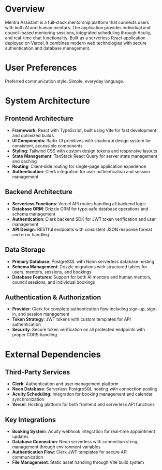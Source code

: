 # Overview

Mentra Assistant is a full-stack mentorship platform that connects users with both AI and human mentors. The application provides individual and council-based mentoring sessions, integrated scheduling through Acuity, and real-time chat functionality. Built as a serverless React application deployed on Vercel, it combines modern web technologies with secure authentication and database management.

# User Preferences

Preferred communication style: Simple, everyday language.

# System Architecture

## Frontend Architecture
- **Framework**: React with TypeScript, built using Vite for fast development and optimized builds
- **UI Components**: Radix UI primitives with shadcn/ui design system for consistent, accessible components
- **Styling**: Tailwind CSS with custom design tokens and responsive layouts
- **State Management**: TanStack React Query for server state management and caching
- **Routing**: Client-side routing for single-page application experience
- **Authentication**: Clerk integration for user authentication and session management

## Backend Architecture
- **Serverless Functions**: Vercel API routes handling all backend logic
- **Database ORM**: Drizzle ORM for type-safe database operations and schema management
- **Authentication**: Clerk backend SDK for JWT token verification and user management
- **API Design**: RESTful endpoints with consistent JSON response format and error handling

## Data Storage
- **Primary Database**: PostgreSQL with Neon serverless database hosting
- **Schema Management**: Drizzle migrations with structured tables for users, mentors, sessions, and bookings
- **Database Features**: Support for both AI mentors and human mentors, council sessions, and individual bookings

## Authentication & Authorization
- **Provider**: Clerk for complete authentication flow including sign-up, sign-in, and session management
- **Token Strategy**: JWT tokens with custom templates for API authentication
- **Security**: Secure token verification on all protected endpoints with proper CORS handling

# External Dependencies

## Third-Party Services
- **Clerk**: Authentication and user management platform
- **Neon Database**: Serverless PostgreSQL hosting with connection pooling
- **Acuity Scheduling**: Integration for booking management and calendar synchronization
- **Vercel**: Hosting platform for both frontend and serverless API functions

## Key Integrations
- **Booking System**: Acuity webhook integration for real-time appointment updates
- **Database Connection**: Neon serverless with connection string management through environment variables
- **Authentication Flow**: Clerk JWT templates for secure API communication
- **File Management**: Static asset handling through Vite build system